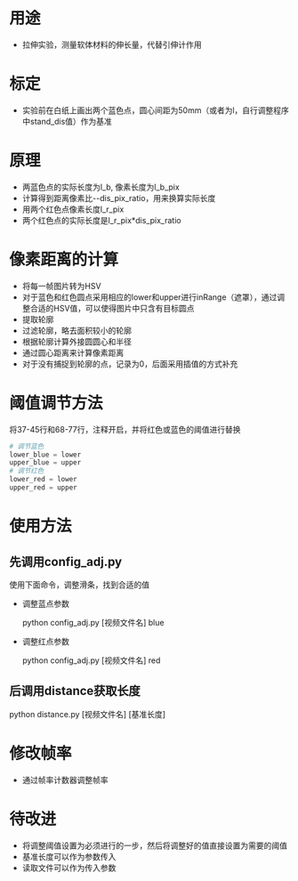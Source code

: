 # 用途
- 拉伸实验，测量软体材料的伸长量，代替引伸计作用

# 标定
- 实验前在白纸上画出两个蓝色点，圆心间距为50mm（或者为l，自行调整程序中stand_dis值）作为基准

# 原理
- 两蓝色点的实际长度为l_b, 像素长度为l_b_pix
- 计算得到距离像素比--dis_pix_ratio，用来换算实际长度
- 用两个红色点像素长度l_r_pix
- 两个红色点的实际长度是l_r_pix*dis_pix_ratio

# 像素距离的计算
- 将每一帧图片转为HSV
- 对于蓝色和红色圆点采用相应的lower和upper进行inRange（遮罩），通过调整合适的HSV值，可以使得图片中只含有目标圆点
- 提取轮廓
- 过滤轮廓，略去面积较小的轮廓
- 根据轮廓计算外接圆圆心和半径
- 通过圆心距离来计算像素距离
- 对于没有捕捉到轮廓的点，记录为0，后面采用插值的方式补充


# 阈值调节方法
将37-45行和68-77行，注释开启，并将红色或蓝色的阈值进行替换
~~~py
# 调节蓝色
lower_blue = lower 
upper_blue = upper
# 调节红色
lower_red = lower 
upper_red = upper
~~~

# 使用方法
## 先调用config_adj.py 
使用下面命令，调整滑条，找到合适的值
- 调整蓝点参数

  python config_adj.py [视频文件名] blue 
- 调整红点参数

  python config_adj.py [视频文件名] red
## 后调用distance获取长度
python distance.py [视频文件名] [基准长度]
# 修改帧率
- 通过帧率计数器调整帧率

# 待改进
- 将调整阈值设置为必须进行的一步，然后将调整好的值直接设置为需要的阈值
- 基准长度可以作为参数传入
- 读取文件可以作为传入参数